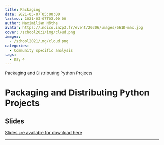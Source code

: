 ```yaml
---
title: Packaging
date: 2021-05-07T05:00:00
lastmod: 2021-05-07T05:00:00
author: Maximilian Nöthe
avatar: https://indico.in2p3.fr/event/20306/images/6618-max.jpg
cover: /school2021/img/cloud.png
images:
  - /school2021/img/cloud.png
categories:
  - Community specific analysis
tags:
  - Day 4
---
```


Packaging and Distributing Python Projects

<!--more-->
<!---->

<!-- Dear instructor:
* The dates at the top of this markdown (.md) document will help order the classes in the portal.
Please, if you don't need to, do not change the one that is now.
* Take into account that there is a feature in the dates: if you use a date in the future, the class will be not visible in the portal until the date you have assigned.
* You can create dedicated folders if you need to.
* But if you simply need to add some pictures, you can use the folder ../static/img/ mentioned at the top as /school2021/img/
-->

<!---->

# Packaging and Distributing Python Projects

## Slides

[Slides are available for download here](https://indico.in2p3.fr/event/20306/contributions/96819/attachments/64768/89975/packaging.pdf)


---
